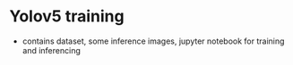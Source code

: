 # Yolov5 training

- contains dataset, some inference images, jupyter notebook for training and inferencing